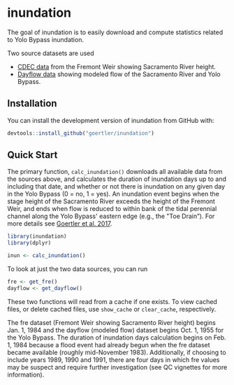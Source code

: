 
# inundation

The goal of inundation is to easily download and compute statistics related to Yolo Bypass inundation.

Two source datasets are used

- [CDEC data](https://cdec.water.ca.gov/) from the Fremont Weir showing Sacramento River height.
- [Dayflow data](https://data.cnra.ca.gov/dataset/dayflow) showing modeled flow of the Sacramento River and Yolo Bypass.

## Installation

You can install the development version of inundation from GitHub with:

``` r
devtools::install_github("goertler/inundation")
```

## Quick Start

The primary function, `calc_inundation()` downloads all available data from the sources above, and calculates the duration of inundation days up to and including that date, and whether or not there is inundation on any given day in the Yolo Bypass (0 = no, 1 = yes). An inundation event begins when the stage height of the Sacramento River exceeds the height of the Fremont Weir, and ends when flow is reduced to within bank of the tidal perennial channel along the Yolo Bypass' eastern edge (e.g., the "Toe Drain”). For more details see [Goertler et al. 2017](https://onlinelibrary.wiley.com/doi/10.1111/eff.12372).

``` r
library(inundation)
library(dplyr)

inun <- calc_inundation()

```

To look at just the two data sources, you can run

```r
fre <- get_fre()
dayflow <- get_dayflow()
```

These two functions will read from a cache if one exists. To view cached files, or delete cached files, use `show_cache` or `clear_cache`, respectively. 

The fre dataset (Fremont Weir showing Sacramento River height) begins Jan. 1, 1984 and the dayflow (modeled flow) dataset begins Oct. 1, 1955 for the Yolo Bypass. The duration of inundation days calculation begins on Feb. 1, 1984 because a flood event had already begun when the fre dataset became available (roughly mid-November 1983). Additionally, if choosing to include years 1989, 1990 and 1991, there are four days in which fre values may be suspect and require further investigation (see QC vignettes for more information). 
